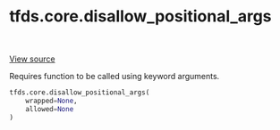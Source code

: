 <div itemscope itemtype="http://developers.google.com/ReferenceObject">
<meta itemprop="name" content="tfds.core.disallow_positional_args" />
<meta itemprop="path" content="Stable" />
</div>

# tfds.core.disallow_positional_args

<!-- Insert buttons and diff -->

<table class="tfo-notebook-buttons tfo-api" align="left">
</table>

<a target="_blank" href="https://github.com/tensorflow/datasets/tree/master/tensorflow_datasets/core/api_utils.py">View
source</a>

Requires function to be called using keyword arguments.

```python
tfds.core.disallow_positional_args(
    wrapped=None,
    allowed=None
)
```

<!-- Placeholder for "Used in" -->
